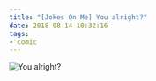 ```yaml
---
title: "[Jokes On Me] You alright?"
date: 2018-08-14 10:32:16
tags:
- comic
---
```

![You alright?](/images/comic/you-alright.png)